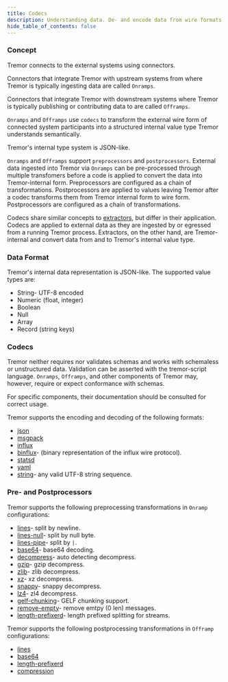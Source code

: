 ```yaml
---
title: Codecs
description: Understanding data. De- and encode data from wire formats.
hide_table_of_contents: false
---
```


### Concept

Tremor connects to the external systems using connectors.

Connectors that integrate Tremor with upstream systems from where Tremor is typically ingesting data are called `Onramps`.

Connectors that integrate Tremor with downstream systems where Tremor is typically publishing or contributing data to are called `Offramps`.

`Onramps` and `Offramps` use `codecs` to transform the external wire form of connected system participants into a structured internal value type Tremor understands semantically.

Tremor's internal type system is JSON-like.

`Onramps` and `Offramps` support `preprocessors` and `postprocessors`. External data ingested into Tremor via `Onramps` can be pre-processed through multiple transfomers before a code is applied to convert the data into Tremor-internal form. Preprocessors are configured as a chain of transformations. Postprocessors
are applied to values leaving Tremor after a codec transforms them from Tremor internal form to wire form. Postprocessors are configured as a chain of transformations.

Codecs share similar concepts to [extractors](https://docs.tremor.rs/tremor-script/#extractors), but differ in their application. Codecs are applied to external data as they are ingested by or egressed from a running Tremor process.
Extractors, on the other hand, are Tremor-internal and convert data from and to Tremor's internal value type.

### Data Format

Tremor's internal data representation is JSON-like. The supported value types are:

* String- UTF-8 encoded
* Numeric (float, integer)
* Boolean
* Null
* Array
* Record (string keys)

### Codecs

Tremor neither requires nor validates schemas and works with schemaless or unstructured data. Validation can be asserted with the tremor-script language. `Onramps`, `Offramps`, and other components of Tremor may, however, require or expect conformance with schemas.

For specific components, their documentation should be consulted for correct usage.

Tremor supports the encoding and decoding of the following formats:

* [json](/docs/Artefacts/codecs#json)
* [msgpack](/docs/Artefacts/codecs#msgpack)
* [influx](/docs/Artefacts/codecs#influx)
* [binflux](/docs/Artefacts/codecs#binflux)- (binary representation of the influx wire protocol).
* [statsd](/docs/Artefacts/codecs#statsd)
* [yaml](/docs/Artefacts/codecs#yaml)
* [string](/docs/Artefacts/codecs#string)- any valid UTF-8 string sequence.

<h3 class="section-head" id="h-concept"><a href="#h-codecs"></a>Pre- and Postprocessors</h3>

Tremor supports the following preprocessing transformations in `Onramp` configurations:

* [lines](/docs/Artefacts/preprocessors/#lines)- split by newline.
* [lines-null](/docs/Artefacts/preprocessors/#lines-null)- split by null byte.
* [lines-pipe](/docs/Artefacts/preprocessors/#lines-pipe)- split by `|`.
* [base64](/docs/Artefacts/preprocessors/#base64)- base64 decoding.
* [decompress](/docs/Artefacts/preprocessors/#decompress)- auto detecting decompress.
* [gzip](/docs/Artefacts/preprocessors/#gzip)- gzip decompress.
* [zlib](/docs/Artefacts/preprocessors/#zlib)- zlib decompress.
* [xz](/docs/Artefacts/preprocessors/#xz)- xz decompress.
* [snappy](/docs/Artefacts/preprocessors/#snappy)- snappy decompress.
* [lz4](/docs/Artefacts/preprocessors/#lz4)- zl4 decompress.
* [gelf-chunking](/docs/Artefacts/preprocessors/#gelf-chunking)- GELF chunking support.
* [remove-empty](/docs/Artefacts/preprocessors/#remove-empty)- remove emtpy (0 len) messages.
* [length-prefixerd](/docs/Artefacts/preprocessors/#length-prefixerd)- length prefixed splitting for streams.

Tremor supports the following postprocessing transformations in `Offramp` configurations:

* [lines](/docs/Artefacts/postprocessors/#lines)
* [base64](/docs/Artefacts/postprocessors/#base64)
* [length-prefixerd](h/docs/Artefacts/artefacts/postprocessors/#length-prefixerd)
* [compression](/docs/Artefacts/postprocessors/#compression)
